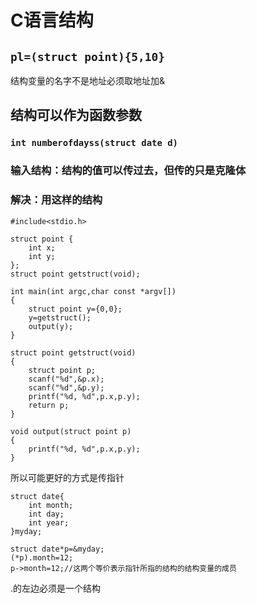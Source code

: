 # C语言结构

## `pl=(struct point){5,10}`

结构变量的名字不是地址必须取地址加&

## 结构可以作为函数参数

### `int numberofdayss(struct date d)`

### 输入结构：结构的值可以传过去，但传的只是克隆体

### 解决：用这样的结构

```int main(int argc, char const *argv[])
#include<stdio.h>

struct point {
	int x;
	int y;
};
struct point getstruct(void);

int main(int argc,char const *argv[])
{
	struct point y={0,0};
	y=getstruct();
	output(y);
}

struct point getstruct(void)
{
	struct point p;
	scanf("%d",&p.x);
	scanf("%d",&p.y);
	printf("%d, %d",p.x,p.y);
	return p;
}

void output(struct point p)
{
	printf("%d, %d",p.x,p.y);
}
```

所以可能更好的方式是传指针

```pointer to the struct
struct date{
	int month;
	int day;
	int year;
}myday;

struct date*p=&myday;
(*p).month=12;
p->month=12;//这两个等价表示指针所指的结构的结构变量的成员 
```



.的左边必须是一个结构

```sizhongdengjia
```







